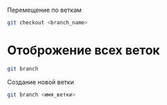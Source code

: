 Перемещение по веткам 
~~~sh
git checkout <branch_name> 
~~~

# Отоброжение всех веток 
~~~sh 
git branch 
~~~

Создание новой ветки 
~~~sh 
git branch <имя_ветки>
